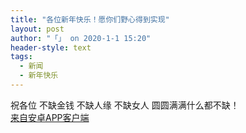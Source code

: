 ```yaml
---
title: "各位新年快乐！愿你们野心得到实现"
layout: post
author: "「」 on 2020-1-1 15:20"
header-style: text
tags:
  - 新闻
  - 新年快乐
---
```


 
<!--加载伯招聘的帖子--> 祝各位 不缺金钱 不缺人缘 不缺女人 圆圆满满什么都不缺！
 <div class="mag_viewthread">
 <a class="mag_text" target="_blank" href="https://app.boniu365.online/">来自安卓APP客户端</a>
 <span id="magapp_qrcode_5894465" onmouseover="showMenu({'showid':this.id, 'menuid':'magapp_qrcode_download','fade':1, 'pos':'34'})" class="mag_qrcode"></span>
</div> 

